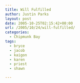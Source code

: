 ```yaml
---
title: Will Fulfilled
author: Justin Parks
layout: post
date: 2005-10-25T02:15:42+00:00
url: /2005/10/24/will-fulfilled/
categories:
  - Chipmunk Bay
tags:
  - bryce
  - jacob
  - kaigon
  - karen
  - priest
  - shawn

---
```

